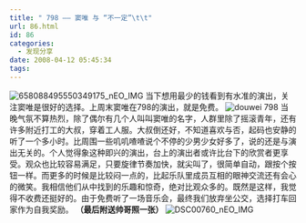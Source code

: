 ```yaml
---
title: " 798 —— 窦唯 与 “不一定”\t\t"
url: 86.html
id: 86
categories:
  - 发现分享
date: 2008-04-12 05:45:34
tags:
---
```


![658088495550349175_nEO_IMG](../../../images/2008/04/658088495550349175-neo-img.jpg) 当下想用最少的钱看到有水准的演出，关注窦唯是很好的选择。上周末窦唯在798的演出，就是免费。 ![douwei 798](../../../images/2008/04/dsc00766-neo-img.jpg) 当晚气氛不算热烈，除了偶尔有几个人叫叫窦唯的名字，人群里除了摇滚青年，还有许多附近打工的大叔，穿着工人服。大叔倒还好，不知道喜欢与否，起码也安静的听了一个多小时。比周围一些叽叽喳喳说个不停的少男少女好多了，说的还是与演出无关的。个人觉得象这种即兴的演出，台上的演出者或许比台下的欣赏者更享受。观众也比较容易满足，只要旋律节奏加快，就尖叫了，很简单自动，跟按个按钮一样。而更多的时候是比较闷一点的，比起乐队里成员互相的眼神交流还有会心的微笑。我相信他们从中找到的乐趣和惊奇，绝对比观众多的。既然是这样，我觉得不收费还挺好的。由于免费听了一场音乐会，最终我们放弃坐公交，选择打车回家作为自我奖励。 **（最后附送帅哥照一张）** ![DSC00760_nEO_IMG](../../../images/2008/04/dsc00760-neo-img.jpg)